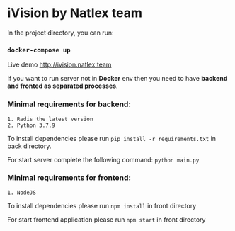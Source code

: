 # iVision by Natlex team

In the project directory, you can run:
### `docker-compose up`

Live demo http://ivision.natlex.team

If you want to run server not in **Docker** env then you need to have **backend and fronted as separated processes**.

### Minimal requirements for backend:

    1. Redis the latest version
    2. Python 3.7.9

To install dependencies please run `pip install -r requirements.txt` in back directory.

For start server complete the following command: `python main.py`


### Minimal requirements for frontend:

    1. NodeJS
  
To install dependencies please run `npm install` in front directory

For start frontend application please run `npm start` in front directory
